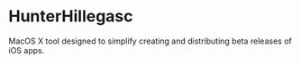 # HunterHillegasc
MacOS X tool designed to simplify creating and distributing beta releases of iOS apps.
